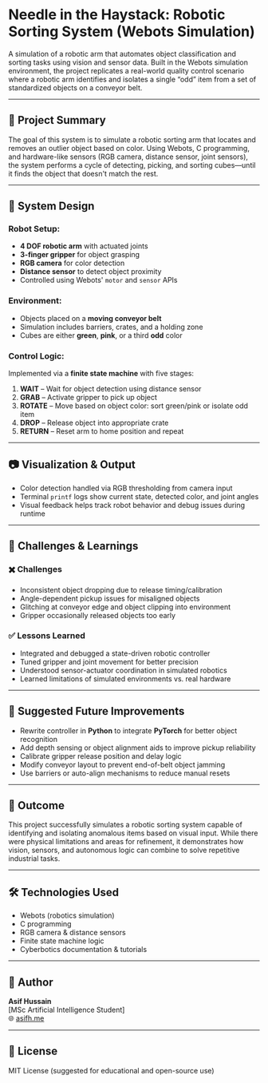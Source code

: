# Needle in the Haystack: Robotic Sorting System (Webots Simulation)

A simulation of a robotic arm that automates object classification and sorting tasks using vision and sensor data. Built in the Webots simulation environment, the project replicates a real-world quality control scenario where a robotic arm identifies and isolates a single “odd” item from a set of standardized objects on a conveyor belt.

---

## 🧠 Project Summary

The goal of this system is to simulate a robotic sorting arm that locates and removes an outlier object based on color. Using Webots, C programming, and hardware-like sensors (RGB camera, distance sensor, joint sensors), the system performs a cycle of detecting, picking, and sorting cubes—until it finds the object that doesn't match the rest.

---

## 🔧 System Design

### Robot Setup:
- **4 DOF robotic arm** with actuated joints
- **3-finger gripper** for object grasping
- **RGB camera** for color detection
- **Distance sensor** to detect object proximity
- Controlled using Webots' `motor` and `sensor` APIs

### Environment:
- Objects placed on a **moving conveyor belt**
- Simulation includes barriers, crates, and a holding zone
- Cubes are either **green**, **pink**, or a third **odd** color

### Control Logic:
Implemented via a **finite state machine** with five stages:

1. **WAIT** – Wait for object detection using distance sensor  
2. **GRAB** – Activate gripper to pick up object  
3. **ROTATE** – Move based on object color: sort green/pink or isolate odd item  
4. **DROP** – Release object into appropriate crate  
5. **RETURN** – Reset arm to home position and repeat  

---

## 📷 Visualization & Output

- Color detection handled via RGB thresholding from camera input
- Terminal `printf` logs show current state, detected color, and joint angles
- Visual feedback helps track robot behavior and debug issues during runtime

---

## 🧪 Challenges & Learnings

### ✖️ Challenges
- Inconsistent object dropping due to release timing/calibration  
- Angle-dependent pickup issues for misaligned objects  
- Glitching at conveyor edge and object clipping into environment  
- Gripper occasionally released objects too early

### ✅ Lessons Learned
- Integrated and debugged a state-driven robotic controller  
- Tuned gripper and joint movement for better precision  
- Understood sensor-actuator coordination in simulated robotics  
- Learned limitations of simulated environments vs. real hardware

---

## 🔄 Suggested Future Improvements

- Rewrite controller in **Python** to integrate **PyTorch** for better object recognition  
- Add depth sensing or object alignment aids to improve pickup reliability  
- Calibrate gripper release position and delay logic  
- Modify conveyor layout to prevent end-of-belt object jamming  
- Use barriers or auto-align mechanisms to reduce manual resets

---

## 🎯 Outcome

This project successfully simulates a robotic sorting system capable of identifying and isolating anomalous items based on visual input. While there were physical limitations and areas for refinement, it demonstrates how vision, sensors, and autonomous logic can combine to solve repetitive industrial tasks.

---

## 🛠 Technologies Used

- Webots (robotics simulation)
- C programming
- RGB camera & distance sensors
- Finite state machine logic
- Cyberbotics documentation & tutorials

---

## 👤 Author

**Asif Hussain**  
[MSc Artificial Intelligence Student]  
🌐 [asifh.me](https://asifh.me/work/Robotics)

---

## 📝 License

MIT License (suggested for educational and open-source use)
